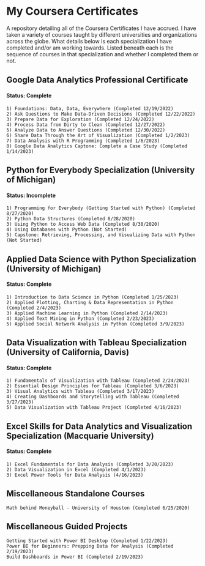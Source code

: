 # My Coursera Certificates

A repository detailing all of the Coursera Certificates I have accrued. I have taken a variety of courses taught by different universities and organizations across the globe. What details below is each specialization I have completed and/or am working towards. Listed beneath each is the sequence of courses in that specialization and whether I completed them or not.

## Google Data Analytics Professional Certificate
#### Status: Complete
    1) Foundations: Data, Data, Everywhere (Completed 12/19/2022)
    2) Ask Questions to Make Data-Driven Decisions (Completed 12/22/2022)
    3) Prepare Data for Exploration (Completed 12/24/2022)
    4) Process Data from Dirty to Clean (Completed 12/27/2022)
    5) Analyze Data to Answer Questions (Completed 12/30/2022)
    6) Share Data Through the Art of Visualization (Completed 1/2/2023)
    7) Data Analysis with R Programming (Completed 1/6/2023)
    8) Google Data Analytics Captone: Complete a Case Study (Completed 1/14/2023)

## Python for Everybody Specialization (University of Michigan)
#### Status: Incomplete
    1) Programming for Everybody (Getting Started with Python) (Completed 8/27/2020)
    2) Python Data Structures (Completed 8/28/2020)
    3) Using Python to Access Web Data (Completed 8/30/2020)
    4) Using Databases with Python (Not Started)
    5) Capstone: Retrieving, Processing, and Visualizing Data with Python (Not Started)

## Applied Data Science with Python Specialization (University of Michigan)
#### Status: Complete
    1) Introduction to Data Science in Python (Completed 1/25/2023)
    2) Applied Plotting, Charting & Data Representation in Python (Completed 2/4/2023)
    3) Applied Machine Learning in Python (Completed 2/14/2023)
    4) Applied Text Mining in Python (Completed 2/23/2023)
    5) Applied Social Network Analysis in Python (Completed 3/9/2023)
    
## Data Visualization with Tableau Specialization (University of California, Davis)
#### Status: Complete
    1) Fundamentals of Visualization with Tableau (Completed 2/24/2023)
    2) Essential Design Principles for Tableau (Completed 3/6/2023)
    3) Visual Analytics with Tableau (Completed 3/17/2023)
    4) Creating Dashboards and Storytelling with Tableau (Completed 3/27/2023)
    5) Data Visualization with Tableau Project (Completed 4/16/2023)
    
 ## Excel Skills for Data Analytics and Visualization Specialization (Macquarie University)
 #### Status: Complete
    1) Excel Fundamentals for Data Analysis (Completed 3/20/2023)
    2) Data Visualization in Excel (Completed 4/1/2023)
    3) Excel Power Tools for Data Analysis (4/16/2023)
    
## Miscellaneous Standalone Courses
    Math behind Moneyball - University of Houston (Completed 6/25/2020)
    
## Miscellaneous Guided Projects
    Getting Started with Power BI Desktop (Completed 1/22/2023)
    Power BI for Beginners: Prepping Data for Analysis (Completed 2/19/2023)
    Build Dashboards in Power BI (Completed 2/19/2023)
    
  


